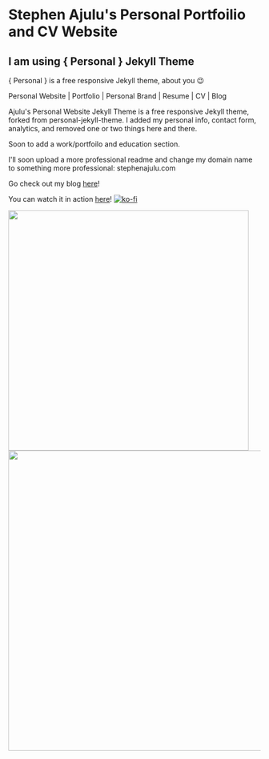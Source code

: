 # Stephen Ajulu's Personal Portfoilio and CV Website
## I am using { Personal } Jekyll Theme

{ Personal } is a free responsive Jekyll theme, about you :wink:

Personal Website | Portfolio | Personal Brand | Resume | CV | Blog 

Ajulu's Personal Website Jekyll Theme is a free responsive Jekyll theme, forked from personal-jekyll-theme. I added my personal info, contact form, analytics, and removed one or two things here and there.

Soon to add a work/portfoilo and education section.

I'll soon upload a more professional readme and change my domain name to something more professional: stephenajulu.com

Go check out my blog [here](https://ajulusthoughts.wordpress.com)!

You can watch it in action [here](https://stephenajulu.github.io)!
[![ko-fi](https://www.ko-fi.com/img/githubbutton_sm.svg)](https://ko-fi.com/L3L81058L)

<img src="https://github.com/le4ker/personal-jekyll-theme/raw/master/.github/personal-mobile.mov.gif" height="480">

<img src="https://github.com/le4ker/personal-jekyll-theme/raw/master/.github/personal-desktop.mov.gif" height="600" width="960">

